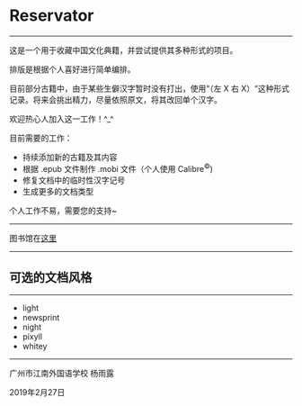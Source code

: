 # Reservator

---

这是一个用于收藏中国文化典籍，并尝试提供其多种形式的项目。

排版是根据个人喜好进行简单编排。

目前部分古籍中，由于某些生僻汉字暂时没有打出，使用“（左 X 右 X）“这种形式记录。将来会挑出精力，尽量依照原文，将其改回单个汉字。

欢迎热心人加入这一工作！^_^

目前需要的工作：

- 持续添加新的古籍及其内容
- 根据 .epub 文件制作 .mobi 文件（个人使用  Calibre<sup>&copy;</sup>)
- 修复文档中的临时性汉字记号
- 生成更多的文档类型

个人工作不易，需要您的支持~

---

图书馆在[这里](list)

---


## 可选的文档风格

---

- light
- newsprint
- night
- pixyll
- whitey





---

广州市江南外国语学校 杨雨露

2019年2月27日
